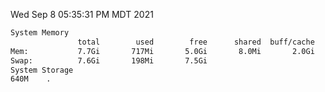 Wed Sep  8 05:35:31 PM MDT 2021
```bash
System Memory
               total        used        free      shared  buff/cache   available
Mem:           7.7Gi       717Mi       5.0Gi       8.0Mi       2.0Gi       6.6Gi
Swap:          7.6Gi       198Mi       7.5Gi
System Storage
640M	.
```
